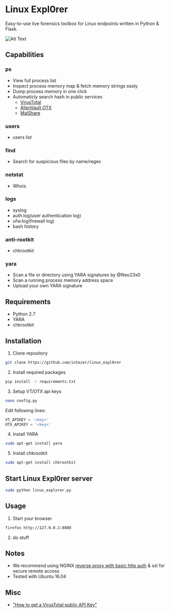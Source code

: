 # Linux Expl0rer
Easy-to-use live forensics toolbox for Linux endpoints written in Python & Flask.

![Alt Text](https://github.com/intezer/linux-explorer/raw/master/image.gif)

## Capabilities
### ps
* View full process list
* Inspect process memory map & fetch memory strings easly
* Dump process memory in one click
* Automaticly search hash in public services
  * [VirusTotal](https://www.virustotal.com/#/home/upload)
  * [AlienVault OTX](https://otx.alienvault.com/)
  * [MalShare](https://malshare.com/)
### users
* users list
### find
* Search for suspicious files by name/regex
### netstat
* Whois
### logs
* syslog
* auth.log(user authentication log)
* ufw.log(firewall log)
* bash history
### anti-rootkit
* chkrootkit
### yara
* Scan a file or directory using YARA signatures by @Neo23x0
* Scan a running process memory address space
* Upload your own YARA signature
  
## Requirements
* Python 2.7
* YARA
* chkrootkit

## Installation
1. Clone repository
```sh
git clone https://github.com/intezer/linux_expl0rer
```

2. Install required packages
```sh
pip install -r requirements.txt
```

3. Setup VT/OTX api keys
```sh
nano config.py
```
Edit following lines:
```py
VT_APIKEY = '<key>'
OTX_APIKEY = '<key>'
```
4. Install YARA
```sh
sudo apt-get install yara
```
5. Install chkrootkit
```sh
sudo apt-get install chkrootkit
```

## Start Linux Expl0rer server
```sh
sudo python linux_explorer.py
```

## Usage
1. Start your browser
```sh
firefox http://127.0.0.1:8080
```
2. do stuff

## Notes
* We recommend using NGINX [reverse proxy with basic http auth](https://www.nginx.com/resources/admin-guide/restricting-access-auth-basic/) & ssl for secure remote access
* Tested with Ubuntu 16.04

## Misc
* ["How to get a VirusTotal public API Key"](https://community.mcafee.com/docs/DOC-6456)
